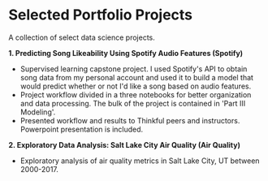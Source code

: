 # Selected Portfolio Projects

A collection of select data science projects.    

**1. Predicting Song Likeability Using Spotify Audio Features (Spotify)**
* Supervised learning capstone project.  I used Spotify's API to obtain song data from my personal account and used it to build a model that would predict whether or not I'd like a song based on audio features. 
* Project workflow divided in a three notebooks for better organization and data processing.  The bulk of the project is contained in 'Part III Modeling'.
* Presented workflow and results to Thinkful peers and instructors.  Powerpoint presentation is included.

**2. Exploratory Data Analysis: Salt Lake City Air Quality (Air Quality)**
* Exploratory analysis of air quality metrics in Salt Lake City, UT between 2000-2017.

